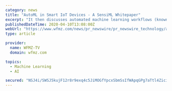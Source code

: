 ```yaml
---
category: news
title: "AutoML in Smart IoT Devices - A SensiML Whitepaper"
excerpt: "It then discusses automated machine learning workflows (known as \"AutoML\") and reviews the key stages of the development process from modeling to prototyping. Most importantly, the paper also ..."
publishedDateTime: 2020-04-10T13:08:00Z
webUrl: "https://www.wfmz.com/news/pr_newswire/pr_newswire_technology/automl-in-smart-iot-devices---a-sensiml-whitepaper/article_22257c63-fe2c-5137-a501-0ae8cf11e9f4.html"
type: article

provider:
  name: WFMZ-TV
  domain: wfmz.com

topics:
  - Machine Learning
  - AI

secured: "NSJ4i/SWSJ5kujF12r8r9exq4c5JiMOGfYpcxSbmSsIfWApqGPg7aTtl4ZiciDCOvNOcPbmKKYXjAoDAXht6IhZTCLeH8sMwrI1mo54oohHKWkrXj71zs+ZOVvFWZuWHStwx/jhs368nyQjrE95J4E/LiB7hD9W0Tz0kce025vI4ijpzRyfNv1Qp+XSnsTUU5UC4kcIdFmdO1RGIpd0geFA6n1+322V0EjBKqqwdHW8n8W3t3cuX4fG8EBif1tIZIu/KSAVi11WIdBpfjyco2JsK9sNpPuF9hBxJtXkus+0ZXskbHu2yvzBZ4sPcK7CU;w1InpjlmLOKCNXxGon96bw=="
---
```


